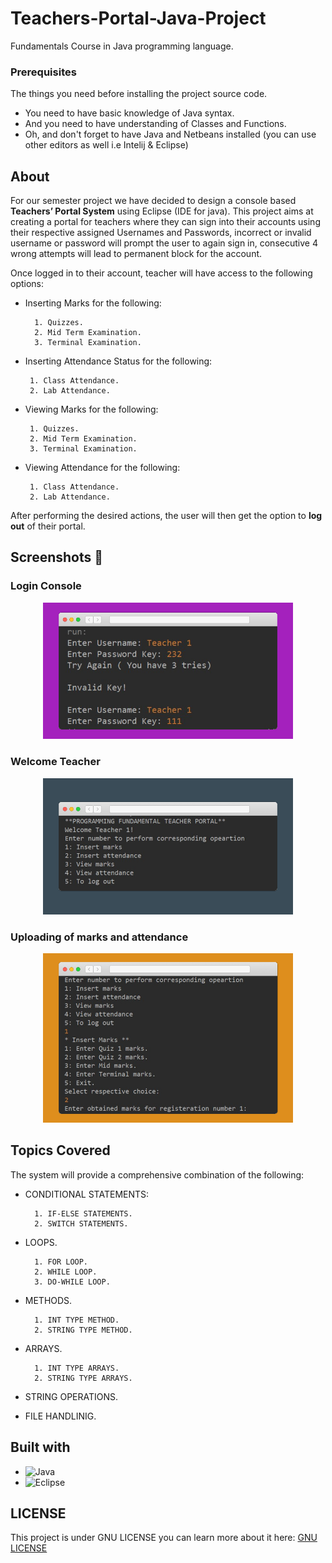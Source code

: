# Teachers-Portal-Java-Project
Fundamentals Course in Java programming language.

### Prerequisites

The things you need before installing the project source code.

- You need to have basic knowledge of Java syntax.
- And you need to have understanding of Classes and Functions.
- Oh, and don't forget to have Java and Netbeans installed (you can use other editors as well i.e Intelij & Eclipse)

## About

For our semester project we have decided to design a console based **Teachers’ Portal System** 
using Eclipse (IDE for java). 
This project aims at creating a portal for teachers where they can 
sign into their accounts using their respective assigned Usernames and Passwords, incorrect or 
invalid username or password will prompt the user to again sign in, consecutive 4 wrong 
attempts will lead to permanent block for the account. 

Once logged in to their account, teacher will have access to the following options:

- Inserting Marks for the following:

        1. Quizzes.
        2. Mid Term Examination.
        3. Terminal Examination.
-  Inserting Attendance Status for the following:

        1. Class Attendance.
        2. Lab Attendance.
-  Viewing Marks for the following:

        1. Quizzes.
        2. Mid Term Examination.
        3. Terminal Examination.
-  Viewing Attendance for the following:

        1. Class Attendance.
        2. Lab Attendance.

After performing the desired actions, the user will then get the option to **log out** of their portal.


## Screenshots :camera_flash:

<h3> Login Console </h3>
<p align="center">
    <img src="/images/Snap1.jpeg" width="400px" />    
</p>
<h3> Welcome Teacher </h3>
<p align="center">
    <img src="/images/Snap2.jpeg" width="400px" />
</p>
<h3> Uploading of marks and attendance </h3>
<p align="center">
    <img src="/images/Snap3.jpeg" width="400px" />    
</p>



## Topics Covered

The system will provide a comprehensive combination of the following:
- CONDITIONAL STATEMENTS:

        1. IF-ELSE STATEMENTS.
        2. SWITCH STATEMENTS.
- LOOPS.

        1. FOR LOOP.
        2. WHILE LOOP.
        3. DO-WHILE LOOP.
- METHODS.

        1. INT TYPE METHOD.
        2. STRING TYPE METHOD.
- ARRAYS.

        1. INT TYPE ARRAYS.
        2. STRING TYPE ARRAYS.
- STRING OPERATIONS.
- FILE HANDLINIG.


## Built with
- ![Java](https://img.shields.io/badge/java-%23ED8B00.svg?style=for-the-badge&logo=java&logoColor=white)
- ![Eclipse](https://img.shields.io/badge/Eclipse-FE7A16.svg?style=for-the-badge&logo=Eclipse&logoColor=white)

## LICENSE
This project is under GNU LICENSE you can learn more about it here: [GNU LICENSE](LICENSE)
